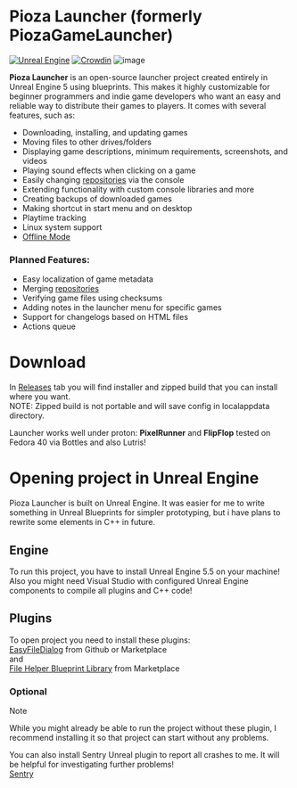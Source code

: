 # Pioza Launcher (formerly PiozaGameLauncher)
[![Unreal Engine](https://img.shields.io/badge/Unreal%20Engine-%23313131.svg?logo=unrealengine&logoColor=white)](#)
[![Crowdin](https://badges.crowdin.net/piozagamelauncher/localized.svg)](https://crowdin.com/project/piozagamelauncher)
![image](https://github.com/user-attachments/assets/cfaa8d9f-5eab-43e9-a4b7-9b2d582fb933)



**Pioza Launcher** is an open-source launcher project created entirely in Unreal Engine 5 using blueprints. This makes it highly customizable for beginner programmers and indie game developers who want an easy and reliable way to distribute their games to players. It comes with several features, such as:

- Downloading, installing, and updating games  
- Moving files to other drives/folders  
- Displaying game descriptions, minimum requirements, screenshots, and videos  
- Playing sound effects when clicking on a game  
- Easily changing [repositories](https://github.com/Shieldowskyy/PiozaGameLauncher/wiki/PiozaRepo-(and-manifest)) via the console  
- Extending functionality with custom console libraries and more
- Creating backups of downloaded games  
- Making shortcut in start menu and on desktop
- Playtime tracking
- Linux system support
- [Offline Mode](https://github.com/Shieldowskyy/PiozaLauncher/wiki/Offline-Mode)

### Planned Features:
- Easy localization of game metadata  
- Merging [repositories ](https://github.com/Shieldowskyy/PiozaGameLauncher/wiki/PiozaRepo-(and-manifest)) 
- Verifying game files using checksums  
- Adding notes in the launcher menu for specific games  
- Support for changelogs based on HTML files
- Actions queue
# Download
In [Releases](https://github.com/Shieldowskyy/PiozaGameLauncher/releases) tab you will find installer and zipped build that you can install where you want.\
NOTE: Zipped build is not portable and will save config in localappdata directory.

Launcher works well under proton: **PixelRunner** and **FlipFlop** tested on Fedora 40 via Bottles and also Lutris!

# Opening project in Unreal Engine
Pioza Launcher is built on Unreal Engine. It was easier for me to write something in Unreal Blueprints for simpler prototyping, but i have plans to rewrite some elements in C++ in future.
## Engine
To run this project, you have to install Unreal Engine 5.5 on your machine! Also you might need Visual Studio with configured Unreal Engine components to compile all plugins and C++ code!
## Plugins
To open project you need to install these plugins:\
[EasyFileDialog](https://github.com/unrealsumon/EasyFileDialog) from Github or Marketplace\
and\
[File Helper Blueprint Library](https://www.unrealengine.com/marketplace/en-US/product/file-helper-bp-library) from Marketplace
### Optional
> [!NOTE]
> While you might already be able to run the project without these plugin, I recommend installing it so that project can start without any problems.

You can also install Sentry Unreal plugin to report all crashes to me. It will be helpful for investigating further problems!\
[Sentry](https://github.com/getsentry/sentry-unreal/releases)
